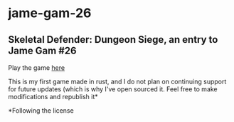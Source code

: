 # jame-gam-26
Skeletal Defender: Dungeon Siege, an entry to Jame Gam #26
--

Play the game [here](https://borboss.itch.io/skeletal-defender)

This is my first game made in rust, and I do not plan on continuing support for future updates (which is why I've open sourced it. Feel free to make modifications and republish it*

*Following the license
